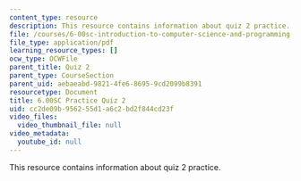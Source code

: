 ```yaml
---
content_type: resource
description: This resource contains information about quiz 2 practice.
file: /courses/6-00sc-introduction-to-computer-science-and-programming-spring-2011/cc2de09b956255d1a6c2bd2f844cd23f_MIT6_00SCS11_q2_practice.pdf
file_type: application/pdf
learning_resource_types: []
ocw_type: OCWFile
parent_title: Quiz 2
parent_type: CourseSection
parent_uid: aebaeabd-9821-4fe6-8695-9cd2099b8391
resourcetype: Document
title: 6.00SC Practice Quiz 2
uid: cc2de09b-9562-55d1-a6c2-bd2f844cd23f
video_files:
  video_thumbnail_file: null
video_metadata:
  youtube_id: null
---
```

This resource contains information about quiz 2 practice.

